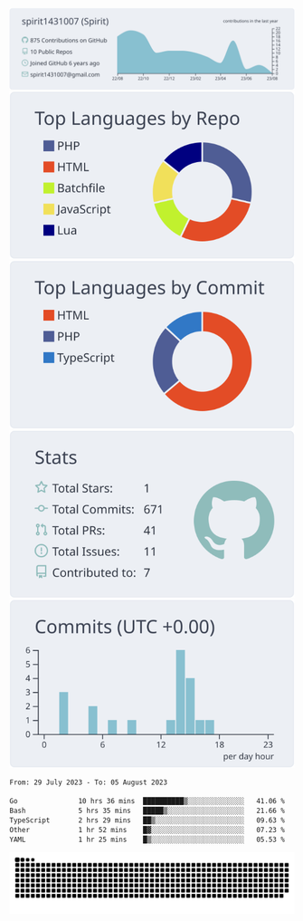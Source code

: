 [![](https://raw.githubusercontent.com/spirit1431007/spirit1431007/master/profile-summary-card-output/nord_bright/0-profile-details.svg)](https://git.io/spiritx)
[![](https://raw.githubusercontent.com/spirit1431007/spirit1431007/master/profile-summary-card-output/nord_bright/1-repos-per-language.svg)](https://git.io/spiritx) [![](https://raw.githubusercontent.com/spirit1431007/spirit1431007/master/profile-summary-card-output/nord_bright/2-most-commit-language.svg)](https://git.io/spiritx)
[![](https://raw.githubusercontent.com/spirit1431007/spirit1431007/master/profile-summary-card-output/nord_bright/3-stats.svg)](https://git.io/spiritx) [![](https://raw.githubusercontent.com/spirit1431007/spirit1431007/master/profile-summary-card-output/nord_bright/4-productive-time.svg)](https://git.io/spiritx)

<!--START_SECTION:waka-->

```txt
From: 29 July 2023 - To: 05 August 2023

Go               10 hrs 36 mins  ██████████▒░░░░░░░░░░░░░░   41.06 %
Bash             5 hrs 35 mins   █████▒░░░░░░░░░░░░░░░░░░░   21.66 %
TypeScript       2 hrs 29 mins   ██▒░░░░░░░░░░░░░░░░░░░░░░   09.63 %
Other            1 hr 52 mins    █▓░░░░░░░░░░░░░░░░░░░░░░░   07.23 %
YAML             1 hr 25 mins    █▒░░░░░░░░░░░░░░░░░░░░░░░   05.53 %
```

<!--END_SECTION:waka-->

![contribution](https://github.com/spirit1431007/spirit1431007/blob/output/github-contribution-grid-snake.svg)

